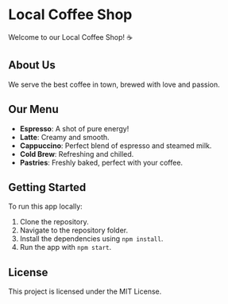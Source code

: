 # Local Coffee Shop

Welcome to our Local Coffee Shop! ☕

## About Us
We serve the best coffee in town, brewed with love and passion.

## Our Menu
- **Espresso**: A shot of pure energy!
- **Latte**: Creamy and smooth.
- **Cappuccino**: Perfect blend of espresso and steamed milk.
- **Cold Brew**: Refreshing and chilled.
- **Pastries**: Freshly baked, perfect with your coffee.

## Getting Started
To run this app locally:
1. Clone the repository.
2. Navigate to the repository folder.
3. Install the dependencies using `npm install`.
4. Run the app with `npm start`.

## License
This project is licensed under the MIT License.